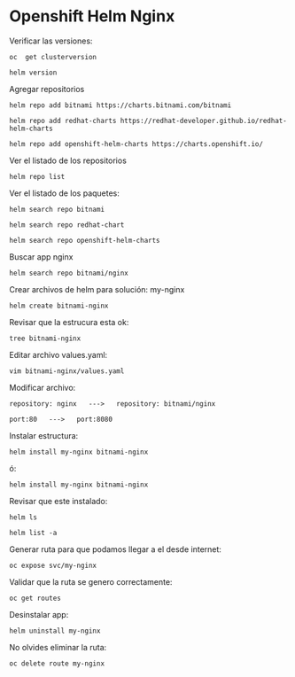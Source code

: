 # Openshift Helm Nginx

Verificar las versiones:

```oc  get clusterversion```

```helm version```

Agregar repositorios

```helm repo add bitnami https://charts.bitnami.com/bitnami```

```helm repo add redhat-charts https://redhat-developer.github.io/redhat-helm-charts```

```helm repo add openshift-helm-charts https://charts.openshift.io/```

Ver el listado de los repositorios 

```helm repo list```

Ver el listado de los paquetes:

```helm search repo bitnami```

```helm search repo redhat-chart```

```helm search repo openshift-helm-charts```

Buscar app nginx

```helm search repo bitnami/nginx```

Crear archivos de helm para solución: my-nginx

```helm create bitnami-nginx```

Revisar que la estrucura esta ok:

```tree bitnami-nginx```

Editar archivo values.yaml:

```vim bitnami-nginx/values.yaml```

Modificar archivo:

```repository: nginx   --->   repository: bitnami/nginx```

```port:80   --->   port:8080```

Instalar estructura:

```helm install my-nginx bitnami-nginx```

ó:

```helm install my-nginx bitnami-nginx ```

Revisar que este instalado:

```helm ls```

```helm list -a```

Generar ruta para que podamos llegar a el desde internet:

```oc expose svc/my-nginx```

Validar que la ruta se genero correctamente:

```oc get routes```

Desinstalar app:

```helm uninstall my-nginx```

No olvides eliminar la ruta:

```oc delete route my-nginx```




